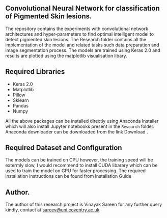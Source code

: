 ## Convolutional Neural Network for classification of Pigmented Skin lesions.
The repository contains the experiments with convolutional network architectures and hyper-parameters to find optimal intelligent model to detect pigmented skin lesions. The Research folder contains all the implementation of the model and related tasks such data preparation and image segmentation process. The models are trained using <a link="https://keras.io/"> Keras 2.0 </a> and results are plotted using the matplotlib visualisation libary.

## Required Libraries
<ul>
    <li> Keras 2.0 </li>
    <li> Matplotlib </li>
    <li> Pillow</li>
    <li> Sklearn </li>
    <li> Pandas</li>
    <li> Numpy</li>
</ul>

All the above packages can be installed directly using Anaconda Installer which will also install Jupyter notebooks 
present in the ```Research``` folder. Anaconda downloader can be downloaded from the link <a link="https://www.anaconda.com/distribution/"> Download </a>.

## Required Dataset and Configuration
The models can be trained on CPU however, the training speed will be extermly slow, I would recommend to install CUDA libarary which can be used to train the model on GPU for faster processing. The required installation instructions can be found from <a link="https://www.tensorflow.org/install/gpu"> Installation Guide </a>

## Author. 
The author of this research project is Vinayak Sareen for any further query kindly, contact at sareev@uni.coventry.ac.uk 